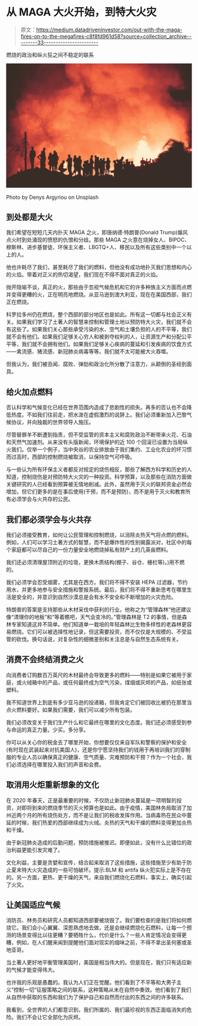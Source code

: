 # 从 MAGA 大火开始，到特大火灾

> 原文：<https://medium.datadriveninvestor.com/out-with-the-maga-fires-on-to-the-megafires-c8f8fd961d58?source=collection_archive---------33----------------------->

燃烧的政治和纵火狂之间不稳定的联系

![](img/8366fe01730656f34eb355e031adad88.png)

Photo by Denys Argyriou on Unsplash

## 到处都是大火

我们希望在短短几天内扑灭 MAGA 之火，即唐纳德·特朗普(Donald Trump)煽风点火时到处涌现的愤怒的仇恨和分歧。那些 MAGA 之火意在烧掉女人、BIPOC、穆斯林、进步基督徒、环保主义者、LBGTQ+人、移民以及所有这些类别中一个以上的人。

他也许耗尽了我们，甚至耗尽了我们的燃料，但他没有成功地扑灭我们思想和内心的火焰。带着对正义的热切渴望，我们现在不得不面对真正的火焰。

抛开隐喻不谈，真正的火，那些由于忽视气候危机和它的许多种族主义方面而点燃并变得更糟的火，正在明亮地燃烧。从亚马逊到澳大利亚，现在在美国西部，我们正在燃烧。

科罗拉多州仍在燃烧，整个西部的部分地区也是如此。所有这一切都与社会正义有关。如果我们学习了土著人的智慧来控制和管理土地以预防特大火灾，我们就不会有这些了。如果我们关心那些承受污染的水、空气和土壤负担的人的不平等，我们就不会有他们。如果我们足够关心穷人和被剥夺权利的人，让资源生产和分配公平平等，我们就不会拥有他们。如果我们足够关心疾病的蔓延和引发疾病的饮食方式——禽流感、猪流感、新冠肺炎病毒等等。我们就不太可能被大火吞噬。

但我认为，我们被丑闻、腐败、弹劾和政治化所分散了注意力，从颠倒的圣经到面具。

## 给火加点燃料

否认科学和气候变化已经在世界范围内造成了悲剧性的损失。再多的否认也不会降低热度。不如我们往前走，把水泼在虚假激烈的说辞上。我们必须重新加入巴黎气候协议，并向独裁的世界领导人施压。

尽管替罪羊不断遭到指责，但不受监管的资本主义和腐败政治不断带来火花、石油和天然气加速剂。从来没有头版新闻，环境保护的近 100 个回滚已设置为当局纵火我们。仅举一个例子，当中央谷的农业排放由于我们集约、工业化农业的坏习惯而过高时，西部的控制燃烧被取消，以保持空气可呼吸。

与一些认为所有环保主义者都反对规定的烧伤相反，那些了解西方科学和历史的人知道，控制烧伤是对预防特大火灾的一种投资。科学预算，以及那些在消防方面做关键研究的人已经看到预算被无情地削减。此外，虽然用于灭火的联邦资金必然会增加，但它们更多的是在事后使用(干预，而不是预防)，而不是用于灭火和教育所有必须学会与火共存的公民。

## 我们都必须学会与火共存

我们必须接受教育，如何让公民管理和控制燃烧，以消除炎热天气将点燃的燃料。例如，人们可以学习土著方式的智慧，而不是爆炸性的性别揭露派对，社区中的每个家庭都可以尽自己的一份力量安全地燃烧掉私有财产上的几英亩燃料。

我们还必须清理屋顶附近的垃圾，更换木质结构(棚子、谷仓、栅栏等)。)用不燃的。

我们必须学会忍受烟雾，尤其是在西方。我们将不得不安装 HEPA 过滤器，节约用水，并更多地参与安全措施和警报系统。最后，我们将不得不重新思考在哪里生活是安全的，并意识到自然沙漠总是会有水不安全和不断增加的火灾危险。

特朗普的答案是支持那些从木材采伐中获利的行业。他称之为“管理森林”他还建议像“清理你的地板”和“等着瞧吧，天气会变冷的。”管理森林是 T2 的事情，但是森林专家知道这并不简单。他们知道单一栽培的年轻森林比生物多样性的老森林更容易燃烧。它们可以被选择性地记录，但这需要投资，而不仅仅是大规模的、不受监管的砍伐。换句话说，对复杂性的细微差别和关注总是与自然生态系统有关。

## 消费不会终结消费之火

向消费者订购数百万英尺的木材最终会导致更多的燃料——特别是如果它被用于家庭，或火绒箱中的产品，或任何最终成为空气污染，煤烟或灰烬的产品，如纸张或塑料。

我不知道世界上到底有多少亚马逊的投递箱，但我肯定它们被回收比被扔在那里当点火燃料要好。如果我们需要，我们可以减少所有包装。

我们必须改变关于我们生产什么和它最终在哪里的文化态度。我们还必须感受到参与命运的真正力量。少买。多分享。

你可以从关心你的税金去了哪里开始，你想要仅仅来自军队和警察的保护和安全(有时现在武装起来对抗美国人)，还是你宁愿坚持我们的钱用于再培训我们的穿制服的专业人员以确保真正的健康、空气质量、灾难预防和干预？作为一个社会，我们必须选择在哪里投入我们的声音和会费。

## 取消用火炬重新想象的文化

在 2020 年春天，正是最重要的时候，不仅防止新冠肺炎蔓延是一项明智的投资，对即将到来的燃烧季节的灭火预算也是如此。由于疫情，美国林务局取消了加州近两个月的所有烧伤处方，而不是让我们的税收发挥作用。当病毒热在民众中蔓延的时候，我们热爱的西部继续成为火绒。炎热的天气和干燥的燃料变得更加炎热和干燥。

由于新冠肺炎造成的后勤问题，预防措施被推迟。即便如此，没有什么比错位的政治利益更能引发灾难了。

文化利益，主要是贪婪和宣传，结合起来取消了这些措施，这些措施至少有助于防止夏末特大火灾造成的一些可怕破坏。提示:BLM 和 antifa 纵火犯实际上是不存在的。另一方面，更热、更干燥的天气，来自我们燃烧化石燃料，事实上，确实引起了火灾。

## 让美国适应气候

消防员、林务员和研究人员都知道西部要被烧毁了。我们要检查的是我们将如何燃烧它。我们会小心翼翼、深思熟虑地去做，还是会继续燃烧化石燃料，让每一个预测的场景变得比以往更糟？要牺牲什么，代价是什么？一些人肯定情况会变得更糟，例如，在人们醒来闻到提醒他们面对现实的烟味之前，不得不拿出圣何塞或圣地亚哥。

当土著人更好地平衡管理美国时，美国是相当伟大的。但是现在，我们只有适应新的气候才能变得伟大。

也许我的乐观是愚蠢的。我认为人们正在觉醒。他们看到了不平等和大男子主义“控制一切”征服策略之间的联系，这种策略从未在自然中奏效。他们看到了我们从自然中获取的东西和我们为了保护自己和自然而付出的东西之间的许多联系。

我看到，全世界的人们都意识到，我们所属的、我们最珍视的东西正面临消失的危险。我们不会让它全部化为灰烬。